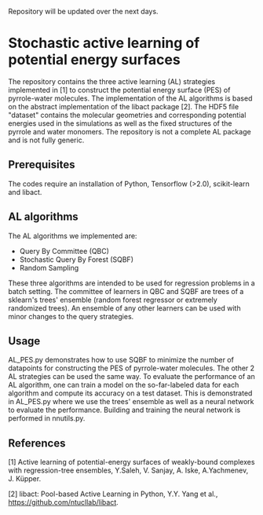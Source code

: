 Repository will be updated over the next days.
# Stochastic active learning of potential energy surfaces

The repository contains the three active learning (AL) strategies implemented in [1] to construct the potential energy surface (PES) of pyrrole-water molecules. The implementation of the AL algorithms is based on the abstract implementation of the libact package [2]. The HDF5 file "dataset" contains the molecular geometries and corresponding potential energies used in the simulations as well as the fixed structures of the pyrrole and water monomers. The repository is not a complete AL package and is not fully generic.

## Prerequisites
The codes require an installation of Python, Tensorflow (>2.0), scikit-learn and libact.

## AL algorithms

The AL algorithms we implemented are:
- Query By Committee (QBC)
- Stochastic Query By Forest (SQBF)
- Random Sampling

These three algorithms are intended to be used for regression problems in a batch setting. The committee of learners in QBC
and SQBF are trees of a sklearn's trees' ensemble (random forest regressor or extremely randomized trees). An ensemble of any other learners can be used with minor changes to the query strategies.

## Usage

AL_PES.py demonstrates how to use SQBF to minimize the number of datapoints for constructing the PES of pyrrole-water molecules. The other 2 AL strategies can be used the same way. To evaluate the performance of an AL algorithm, one can train a model on the so-far-labeled data for each algorithm and compute its accuracy on a test dataset. This is demonstrated in AL_PES.py where we use the trees' ensemble as well as a neural network to evaluate the performance. Building and training the neural network is performed in nnutils.py.  

## References

[1] Active learning of potential-energy surfaces of weakly-bound complexes
with regression-tree ensembles,
Y.Saleh, V. Sanjay, A. Iske, A.Yachmenev, J. Küpper.

[2] libact: Pool-based Active Learning in Python, Y.Y. Yang et al.,
https://github.com/ntucllab/libact.
